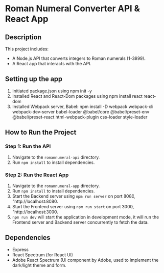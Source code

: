 # Roman Numeral Converter API & React App

## Description
This project includes:
- A Node.js API that converts integers to Roman numerals (1-3999).
- A React app that interacts with the API.

## Setting up the app
1. Initiated package.json using npm init -y
2. Installed React and React-Dom packages using npm install react react-dom
3. Installed Webpack server, Babel: 
npm install -D webpack webpack-cli webpack-dev-server babel-loader @babel/core @babel/preset-env @babel/preset-react html-webpack-plugin css-loader style-loader
 
## How to Run the Project

### Step 1: Run the API
1. Navigate to the `romannumeral-api` directory.
2. Run `npm install` to install dependencies.

### Step 2: Run the React App
1. Navigate to the `romannumeral-app` directory.
2. Run `npm install` to install dependencies.
3. Start the Backend server using `npm run server` on port 8080, "http://localhost:8080.
4. Start the Frontend server using `npm run start` on port 3000, "http://localhost:3000.
5. `npm run dev` will start the application in development mode, it will run the Frontend server and Backend server concurrently to fetch the data.

## Dependencies
- Express
- React Spectrum (for React UI)
- Adobe React Spectrum (UI component by Adobe, used to implement the dark/light theme and form.
